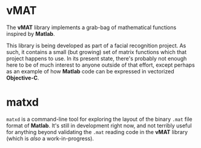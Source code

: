 vMAT
====

The **vMAT** library implements a grab-bag of mathematical functions inspired by **Matlab**.

This library is being developed as part of a facial recognition project. As such, it
contains a small (but growing) set of matrix functions which that project happens to use. In its present
state, there's probably not enough here to be of much interest to anyone outside of that effort, except perhaps as an
example of how **Matlab** code can be expressed in vectorized **Objective-C**.

# matxd

`matxd` is a command-line tool for exploring the layout of the binary `.mat` file format of **Matlab**.
It's still in development right now, and not terribly useful for anything beyond validating the
`.mat` reading code in the **vMAT** library (which is _also_ a work-in-progress).
